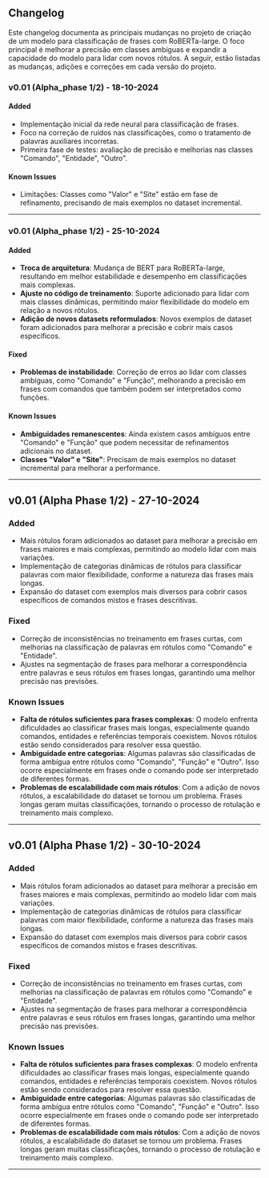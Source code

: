 ## Changelog

Este changelog documenta as principais mudanças no projeto de criação de um modelo para classificação de frases com RoBERTa-large. O foco principal é melhorar a precisão em classes ambíguas e expandir a capacidade do modelo para lidar com novos rótulos. A seguir, estão listadas as mudanças, adições e correções em cada versão do projeto.

### v0.01 (Alpha_phase 1/2) - 18-10-2024
#### Added
- Implementação inicial da rede neural para classificação de frases.
- Foco na correção de ruídos nas classificações, como o tratamento de palavras auxiliares incorretas.
- Primeira fase de testes: avaliação de precisão e melhorias nas classes "Comando", "Entidade", "Outro".
  
#### Known Issues
- Limitações: Classes como "Valor" e "Site" estão em fase de refinamento, precisando de mais exemplos no dataset incremental.

---

### v0.01 (Alpha_phase 1/2) - 25-10-2024
#### Added
- **Troca de arquitetura**: Mudança de BERT para RoBERTa-large, resultando em melhor estabilidade e desempenho em classificações mais complexas.
- **Ajuste no código de treinamento**: Suporte adicionado para lidar com mais classes dinâmicas, permitindo maior flexibilidade do modelo em relação a novos rótulos.
- **Adição de novos datasets reformulados**: Novos exemplos de dataset foram adicionados para melhorar a precisão e cobrir mais casos específicos.

#### Fixed
- **Problemas de instabilidade**: Correção de erros ao lidar com classes ambíguas, como "Comando" e "Função", melhorando a precisão em frases com comandos que também podem ser interpretados como funções.

#### Known Issues
- **Ambiguidades remanescentes**: Ainda existem casos ambíguos entre "Comando" e "Função" que podem necessitar de refinamentos adicionais no dataset.
- **Classes "Valor" e "Site"**: Precisam de mais exemplos no dataset incremental para melhorar a performance.

---

## v0.01 (Alpha Phase 1/2) - 27-10-2024

### **Added**
- Mais rótulos foram adicionados ao dataset para melhorar a precisão em frases maiores e mais complexas, permitindo ao modelo lidar com mais variações.
- Implementação de categorias dinâmicas de rótulos para classificar palavras com maior flexibilidade, conforme a natureza das frases mais longas.
- Expansão do dataset com exemplos mais diversos para cobrir casos específicos de comandos mistos e frases descritivas.

### **Fixed**
- Correção de inconsistências no treinamento em frases curtas, com melhorias na classificação de palavras em rótulos como "Comando" e "Entidade".
- Ajustes na segmentação de frases para melhorar a correspondência entre palavras e seus rótulos em frases longas, garantindo uma melhor precisão nas previsões.

### **Known Issues**
- **Falta de rótulos suficientes para frases complexas**: O modelo enfrenta dificuldades ao classificar frases mais longas, especialmente quando comandos, entidades e referências temporais coexistem. Novos rótulos estão sendo considerados para resolver essa questão.
- **Ambiguidade entre categorias**: Algumas palavras são classificadas de forma ambígua entre rótulos como "Comando", "Função" e "Outro". Isso ocorre especialmente em frases onde o comando pode ser interpretado de diferentes formas.
- **Problemas de escalabilidade com mais rótulos**: Com a adição de novos rótulos, a escalabilidade do dataset se tornou um problema. Frases longas geram muitas classificações, tornando o processo de rotulação e treinamento mais complexo.

---

## v0.01 (Alpha Phase 1/2) - 30-10-2024

### **Added**
- Mais rótulos foram adicionados ao dataset para melhorar a precisão em frases maiores e mais complexas, permitindo ao modelo lidar com mais variações.
- Implementação de categorias dinâmicas de rótulos para classificar palavras com maior flexibilidade, conforme a natureza das frases mais longas.
- Expansão do dataset com exemplos mais diversos para cobrir casos específicos de comandos mistos e frases descritivas.

### **Fixed**
- Correção de inconsistências no treinamento em frases curtas, com melhorias na classificação de palavras em rótulos como "Comando" e "Entidade".
- Ajustes na segmentação de frases para melhorar a correspondência entre palavras e seus rótulos em frases longas, garantindo uma melhor precisão nas previsões.

### **Known Issues**
- **Falta de rótulos suficientes para frases complexas**: O modelo enfrenta dificuldades ao classificar frases mais longas, especialmente quando comandos, entidades e referências temporais coexistem. Novos rótulos estão sendo considerados para resolver essa questão.
- **Ambiguidade entre categorias**: Algumas palavras são classificadas de forma ambígua entre rótulos como "Comando", "Função" e "Outro". Isso ocorre especialmente em frases onde o comando pode ser interpretado de diferentes formas.
- **Problemas de escalabilidade com mais rótulos**: Com a adição de novos rótulos, a escalabilidade do dataset se tornou um problema. Frases longas geram muitas classificações, tornando o processo de rotulação e treinamento mais complexo.

---

